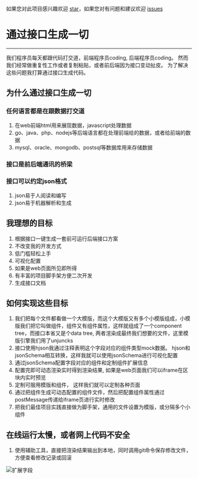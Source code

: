 

如果您对此项目感兴趣欢迎 [star](https://github.com/genany/gen)，如果您对有问题和建议欢迎 [issues](https://github.com/genany/gen/issues/new)


# 通过接口生成一切


---

 我们程序员每天都跟代码打交道，前端程序员coding, 后端程序员coding。
 然而我们经常做重复性工作或者复制粘贴，或者前后端因为接口变动扯皮。
 为了解决这些问题我打算通过接口生成代码。

## 为什么通过接口生成一切
### 任何语言都是在跟数据打交道

1. 在web前端html用来展现数据，javascript处理数据
1. go、java、php、nodejs等后端语言都在处理前端给的数据，或者给前端的数据
1. mysql、oracle、mongodb、postsql等数据库用来存储数据

### 接口是前后端通讯的桥梁

### 接口可以约定json格式
1. json易于人阅读和编写
2. json易于机器解析和生成

## 我理想的目标
1. 根据接口一键生成一套前可运行后端接口方案
1. 不改变我的开发方式
1. 低门槛轻松上手
1. 可视化配置
1. 如果是web页面所见即所得
1. 有丰富的项目脚手架方便二次开发
1. 生成接口文档

## 如何实现这些目标

1. 我们把每个文件都看做一个大模版，而这个大模版又有多个小模版组成，小模版我们把它叫做组件，组件又有组件属性，这样就组成了一个component tree，而接口本省又是个data tree,  两者渲染成最终我们想要的文件，这里模版引擎我们用了unjuncks 
1. 接口使用hjson我通过注释表明这个字段对应的组件类型mock数据。
  hjson和jsonSchema相互转换，这样我就可以使用jsonSchema进行可视化配置
1. 通过jsonSchema配置字段对应的组件和定制组件扩展信息
1. 配置完即可动态渲染实时得到渲染结果, 如果是web页面我们可以iframe在区块内实时预览
1. 定制可服用模版和组件， 这样我们就可以定制各种页面
1. 通过把组件生成可动态配置的组件文件，然后把配置组件属性通过postMessage传递给iframe页进行实时修改
1. 把我们最佳项目实践直接做为脚手架，通用的文件设置为模版，或分隔多个小组件

## 在线运行太慢，或者网上代码不安全
1. 使用辅助工具，直接把渲染结果输出到本地，同时调用git命令保存修改文件，方便查看修改记录或回滚


![扩展字段](http://gen.sdemo.cn/gen.gif)
